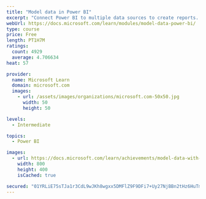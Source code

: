 ```yaml
---
title: "Model data in Power BI"
excerpt: "Connect Power BI to multiple data sources to create reports. Define the relationship between your data sources."
webUrl: https://docs.microsoft.com/learn/modules/model-data-power-bi/
type: course
price: Free
length: PT1H7M
ratings:
  count: 4929
  average: 4.706634
heat: 57

provider:
  name: Microsoft Learn
  domain: microsoft.com
  images:
    - url: /assets/images/organizations/microsoft.com-50x50.jpg
      width: 50
      height: 50

levels:
  - Intermediate

topics:
  - Power BI

images:
  - url: https://docs.microsoft.com/learn/achievements/model-data-with-power-bi-desktop-social.png
    width: 800
    height: 400
    isCached: true

secured: "01YRLiE75sTJa1r3CdL9wJKh8wgxx5DMFlZ9F9DFi7+Uy27NjBBn2tHz6HuTmNvSvb/8CIDLgwsJC5bxCJXwLmNgpN0QBLhjzCO0bApC9FEa5/NKyLlqRTRIQ06SyoMnDT1nXgNk3/lj2jAEEreBpAJMN2DEm1tAKEo/8+Jqz22hdegPzkxtq+7DEkQhXSIAHkb7hgMDC1dp5GzDHp5HffBldEBWmxFyOeduipoifaXyvWY6QjBDeTn0G8sL+7PRCkxVL3V/bthr2FmvP8t6I92jUMCVy3oRj6XADbOSYMlQvewxsWXbJyZfq8Jn9XjH8I3xAEqy0fPRWz2EkM1zI07qCWu8yKuaSmxUPjkUbjAQUFbVuXI2nB+Q2Hc4JoJQBZ3HUVUZvktb5TVrLL/Pixx9gzdbhpm4gCxov5uGULo=;/l9qXapb+hnh2gzSJj48XQ=="
---
```


